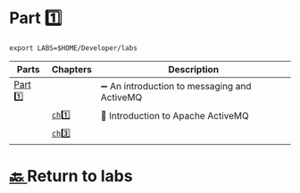 # Part :one:

```
export LABS=$HOME/Developer/labs
```

| Parts                | Chapters                  | Description                                                  |
|----------------------|---------------------------|--------------------------------------------------------------|
| [Part :one:](part1)  |                           | :heavy_minus_sign: An introduction to messaging and ActiveMQ |
|                      | [`ch`:one: ](part1/ch1)   | :ice_cube: Introduction to Apache ActiveMQ            |
|                      | [`ch`:three: ](part1/ch3) |                                                              |

# [:back: ](../README.md) Return to labs
